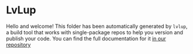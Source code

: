 # LvLup

Hello and welcome! This folder has been automatically generated by `lvlup`, a build tool that works
with single-package repos to help you version and publish your code. You can
find the full documentation for it [in our repository](https://github.com/talkohavy/lvlup)
